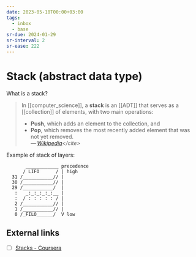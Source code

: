 ```yaml
---
date: 2023-05-18T00:00+03:00
tags:
  - inbox
  - base
sr-due: 2024-01-29
sr-interval: 2
sr-ease: 222
---
```


# Stack (abstract data type)

What is a stack?
&#10;<br>
> In [[computer_science]], a **stack** is an [[ADT]] that serves as a
> [[collection]] of elements, with two main operations:
>
> - **Push**, which adds an element to the collection, and
> - **Pop**, which removes the most recently added element that was not yet
>   removed.\
> — <cite>[Wikipedia](https://en.wikipedia.org/wiki/Stack_\(abstract_data_type\))</cite>

Example of stack of layers:

           ____________ precedence
          / LIFO      / | high
      31 /___________// |
      30 /___________// |
      29 /___________/  |
       :   _:_:_:_:_:__ |
       :  / : : : : : / |
       2 /___________// |
       1 /___________// |
       0 /_FILO______/  V low

## External links

- [ ] [Stacks - Coursera](https://www.coursera.org/lecture/data-structures/stacks-UdKzQ)

